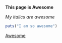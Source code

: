 **This page is Awesome**

*My italics are awesome*

```ruby
puts("I am so awesome")
```

[Awesome](www.lmgtfy.com/awesome)